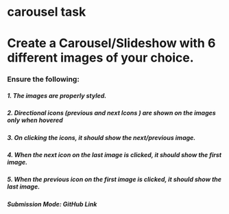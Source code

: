 # carousel task

# Create a Carousel/Slideshow with 6 different images of  your choice. 
### Ensure the following:
##### 1. The images are properly styled.
##### 2. Directional icons (previous and next Icons ) are shown on the images only when hovered
##### 3. On clicking the icons, it should show the next/previous image. 
##### 4. When the next icon on the last image is clicked, it should show the first image.
##### 5. When the previous icon on the first image is clicked, it should show the last image. 
##### Submission Mode: GitHub Link
